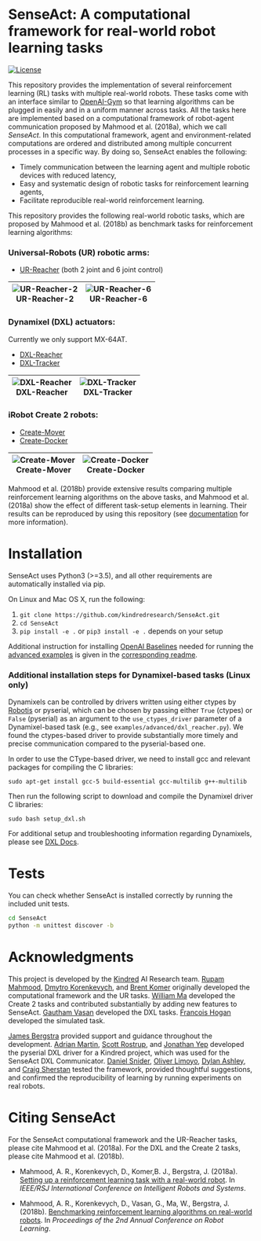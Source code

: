 # SenseAct: A computational framework for real-world robot learning tasks

[![License](https://img.shields.io/badge/License-BSD%203--Clause-blue.svg)](LICENSE)

This repository provides the implementation of several reinforcement learning (RL) tasks with multiple real-world robots.
These tasks come with an interface similar to [OpenAI-Gym](https://github.com/openai/gym) so that learning algorithms can be plugged in easily and in a uniform manner across tasks.
All the tasks here are implemented based on a computational framework of robot-agent communication proposed by Mahmood et al. (2018a), which we call *SenseAct*.
In this computational framework, agent and environment-related computations are ordered and distributed among multiple concurrent processes in a specific way. By doing so, SenseAct enables the following:

- Timely communication between the learning agent and multiple robotic devices with reduced latency,
- Easy and systematic design of robotic tasks for reinforcement learning agents,
- Facilitate reproducible real-world reinforcement learning.

This repository provides the following real-world robotic tasks, which are proposed by Mahmood et al. (2018b) as benchmark tasks for reinforcement learning algorithms:

### Universal-Robots (UR) robotic arms:
- [UR-Reacher](https://github.com/kindredresearch/SenseAct/blob/master/senseact/envs/ur/reacher_env.py) (both 2 joint and 6 joint control)

| ![UR-Reacher-2](docs/ur-reacher-2-trpo.gif) <br> UR-Reacher-2 | ![UR-Reacher-6](docs/ur-reacher-6-trpo.gif) <br /> UR-Reacher-6 |
| --- | --- |

### Dynamixel (DXL) actuators:
Currently we only support MX-64AT.
- [DXL-Reacher](https://github.com/kindredresearch/SenseAct/blob/master/senseact/envs/dxl/dxl_reacher_env.py)
- [DXL-Tracker](https://github.com/kindredresearch/SenseAct/blob/master/senseact/envs/dxl/dxl_tracker_env.py)

| ![DXL-Reacher](docs/dxl-reacher-trpo.gif) <br/>DXL-Reacher | ![DXL-Tracker](docs/dxl-tracker-trpo.gif)<br /> DXL-Tracker |
| --- | --- |

### iRobot Create 2 robots:
- [Create-Mover](https://github.com/kindredresearch/SenseAct/blob/master/senseact/envs/create2/create2_mover_env.py)
- [Create-Docker](https://github.com/kindredresearch/SenseAct/blob/master/senseact/envs/create2/create2_docker_env.py)

| ![Create-Mover](docs/create-mover-ppo.gif) <br />Create-Mover | ![Create-Docker](docs/create-docker-trpo.gif) <br /> Create-Docker |
| --- | --- |

Mahmood et al. (2018b) provide extensive results comparing multiple reinforcement learning algorithms on the above tasks, and Mahmood et al. (2018a) show the effect of different task-setup elements in learning. Their results can be reproduced by using this repository (see [documentation](docs/) for more information).

# Installation

SenseAct uses Python3 (>=3.5), and all other requirements are automatically installed via pip.

On Linux and Mac OS X, run the following:
1. `git clone https://github.com/kindredresearch/SenseAct.git`
1. `cd SenseAct`
1. `pip install -e .` or `pip3 install -e .` depends on your setup

Additional instruction for installing [OpenAI Baselines](https://github.com/openai/baselines) needed for running the [advanced examples](examples/advanced) is given in the [corresponding readme](examples/).

### Additional installation steps for Dynamixel-based tasks (Linux only)

Dynamixels can be controlled by drivers written using either ctypes by [Robotis](https://github.com/ROBOTIS-GIT/DynamixelSDK/releases/tag/3.5.4) or pyserial, which can be chosen by passing either `True` (ctypes) or `False` (pyserial) as an argument to the `use_ctypes_driver` parameter of a Dynamixel-based task (e.g., see `examples/advanced/dxl_reacher.py`). We found the ctypes-based driver to provide substantially more timely and precise communication compared to the pyserial-based one.

In order to use the CType-based driver, we need to install gcc and relevant packages for compiling the C libraries:

`sudo apt-get install gcc-5 build-essential gcc-multilib g++-multilib`

Then run the following script to download and compile the Dynamixel driver C libraries:

`sudo bash setup_dxl.sh`

For additional setup and troubleshooting information regarding Dynamixels, please see [DXL Docs](senseact/devices/dxl/).

# Tests

You can check whether SenseAct is installed correctly by running the included unit tests.

```bash
cd SenseAct
python -m unittest discover -b
```

# Acknowledgments

This project is developed by the [Kindred](https://www.kindred.ai/) AI Research team. [Rupam Mahmood](https://github.com/armahmood), [Dmytro Korenkevych](https://github.com/dkorenkevych), and [Brent Komer](https://github.com/bjkomer) originally developed the computational framework and the UR tasks. [William Ma](https://github.com/williampma) developed the Create 2 tasks and contributed substantially by adding new features to SenseAct. [Gautham Vasan](https://github.com/gauthamvasan) developed the DXL tasks. [Francois Hogan](https://github.com/fhogan) developed the simulated task.

[James Bergstra](https://github.com/jaberg) provided support and guidance throughout the development. [Adrian Martin](https://github.com/adrianheron), [Scott Rostrup](https://github.com/sarostru), and [Jonathan Yep](https://github.com/JonathanYep) developed the pyserial DXL driver for a Kindred project, which was used for the SenseAct DXL Communicator. [Daniel Snider](https://github.com/danielsnider), [Oliver Limoyo](https://github.com/Olimoyo), [Dylan Ashley](https://github.com/dylanashley), and [Craig Sherstan](https://github.com/csherstan) tested the framework, provided thoughtful suggestions, and confirmed the reproducibility of learning by running experiments on real robots.

# Citing SenseAct

For the SenseAct computational framework and the UR-Reacher tasks, please cite Mahmood et al. (2018a). For the DXL and the Create 2 tasks, please cite Mahmood et al. (2018b).

* Mahmood, A. R., Korenkevych, D., Komer,B. J., Bergstra, J. (2018a). [Setting up a reinforcement learning task with a real-world robot](https://arxiv.org/abs/1803.07067). In *IEEE/RSJ International Conference on Intelligent Robots and Systems*.

* Mahmood, A. R., Korenkevych, D., Vasan, G., Ma, W., Bergstra, J. (2018b). [Benchmarking reinforcement learning algorithms on real-world robots](https://arxiv.org/abs/1809.07731). In *Proceedings of the 2nd Annual Conference on Robot Learning*.
